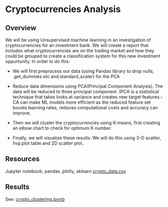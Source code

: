 # Cryptocurrencies Analysis


## Overview


We will be using Unsupervised machine learning  in an investigation of cryptocurrencies for an investment bank. We will create a report that includes what cryptocurrencies are on the trading market and how they could be grouped to create a classification system for this new investment oppurtunity.
In order to do this:

- We will first preprocess our data (using Pandas library to drop nulls, .get_dummies etc and standard_scaler)  for the PCA

- Reduce data dimensions using PCA(Principal Component Analysis).  The data will be reduced to three principal component. (PCA is a statistical technique that takes looks at variance and creates new target features.-CA can make ML models more efficient as the reduced feature set boosts learning rates, reduces computational costs and accuracy can improve. 

- Then we will cluster the cryptocurrencies using K-means, first creating an elbow chart to check for optimum K number.

- Finally, we will visualize these results. We will do this using 3-D scatter, hvp.plot table and 2D scatter plot.

## Resources
Jupyter notebook, pandas ,plotly, sklearn [crypto_data.csv](./resources/crypto_data.csv)

## Results

See:
[crypto_clustering.ipynb](crypto_clustering.ipynb)
